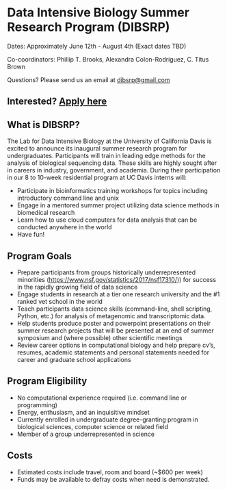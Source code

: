 # Data Intensive Biology Summer Research Program (DIBSRP) 

Dates: Approximately June 12th - August 4th (Exact dates TBD)

Co-coordinators: Phillip T. Brooks, Alexandra Colon-Rodriguez, C. Titus Brown

Questions? Please send us an email at [dibsrp@gmail.com](mailto:dibsrp@gmail.com)

## Interested? [Apply here](https://registration.genomecenter.ucdavis.edu/events/DIBSRP_application/)

## What is DIBSRP? 

The Lab for Data Intensive Biology at the University of California Davis is excited to announce its inaugural summer research program for undergraduates. Participants will train in leading edge methods for the analysis of biological sequencing data. These skills are highly sought after in careers in industry, government, and academia. During their participation in our 8 to 10-week residential program at UC Davis interns will:

- Participate in bioinformatics training workshops for topics including introductory command line and unix
- Engage in a mentored summer project utilizing data science methods in biomedical research
- Learn how to use cloud computers for data analysis that can be conducted anywhere in the world
- Have fun!

## Program Goals

- Prepare participants from groups historically underrepresented minorities (https://www.nsf.gov/statistics/2017/nsf17310/)) for success in the rapidly growing field of data science
- Engage students in research at a tier one research university and the #1 ranked vet school in the world
- Teach participants data science skills (command-line, shell scripting, Python, etc.) for analysis of metagenomic and transcriptomic data.
- Help students produce poster and powerpoint presentations on their summer research projects that will be presented at an end of summer symposium and (where possible) other scientific meetings
- Review career options in computational biology and help prepare cv’s, resumes, academic statements and personal statements needed for career and graduate school applications

## Program Eligibility 

- No computational experience required (i.e. command line or programming)
- Energy, enthusiasm, and an inquisitive mindset
- Currently enrolled in undergraduate degree-granting program in biological sciences, computer science or related field
- Member of a group underrepresented in science

## Costs

- Estimated costs include travel, room and board (~$600 per week)
- Funds may be available to defray costs when need is demonstrated.
